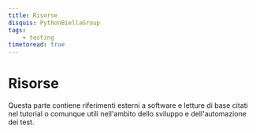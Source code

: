 ```yaml
---
title: Risorse
disquis: PythonBiellaGroup
tags:
    - testing
timetoread: true
---
```


# Risorse

Questa parte contiene riferimenti esterni a software e letture di base
citati nel tutorial o comunque utili nell'ambito dello sviluppo e
dell'automazione dei test.
